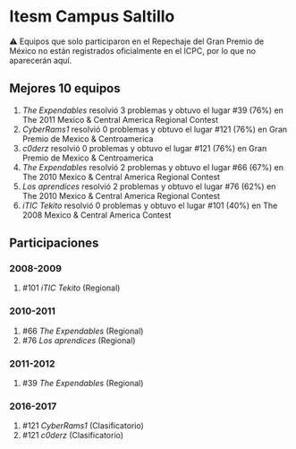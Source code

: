 # Itesm Campus Saltillo

:warning: Equipos que solo participaron en el Repechaje del Gran Premio de México no están registrados oficialmente en el ICPC, por lo que no aparecerán aquí.

## Mejores 10 equipos

1. _The Expendables_ resolvió 3 problemas y obtuvo el lugar #39 (76%) en The 2011 Mexico & Central America Regional Contest
1. _CyberRams1_ resolvió 0 problemas y obtuvo el lugar #121 (76%) en Gran Premio de Mexico & Centroamerica
1. _c0derz_ resolvió 0 problemas y obtuvo el lugar #121 (76%) en Gran Premio de Mexico & Centroamerica
1. _The Expendables_ resolvió 2 problemas y obtuvo el lugar #66 (67%) en The 2010 Mexico & Central America Regional Contest
1. _Los aprendices_ resolvió 2 problemas y obtuvo el lugar #76 (62%) en The 2010 Mexico & Central America Regional Contest
1. _iTIC Tekito_ resolvió 0 problemas y obtuvo el lugar #101 (40%) en The 2008 Mexico & Central America Contest

## Participaciones

### 2008-2009

1. #101 _iTIC Tekito_ (Regional)

### 2010-2011

1. #66 _The Expendables_ (Regional)
1. #76 _Los aprendices_ (Regional)

### 2011-2012

1. #39 _The Expendables_ (Regional)

### 2016-2017

1. #121 _CyberRams1_ (Clasificatorio)
1. #121 _c0derz_ (Clasificatorio)



